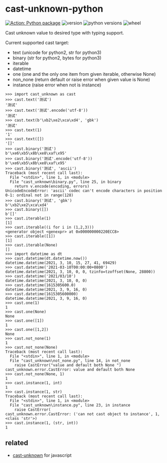 # cast-unknown-python

[![Action: Python package](https://github.com/NateScarlet/cast-unknown-python/actions/workflows/python-package.yml/badge.svg)](https://github.com/NateScarlet/cast-unknown-python/actions/workflows/python-package.yml)
![version](https://img.shields.io/pypi/v/cast-unknown)
![python versions](https://img.shields.io/pypi/pyversions/cast-unknown)
![wheel](https://img.shields.io/pypi/wheel/cast-unknown)

Cast unknown value to desired type with typing support.

Current supported cast target:

- text (unicode for python2, str for python3)
- binary (str for python2, bytes for python3)
- iterable
- datetime
- one (one and the only one item from given iterable, otherwise None)
- non_none (return default or raise error when given value is None)
- instance (raise error when not is instance)

```python-repl
>>> import cast_unknown as cast
>>> cast.text('测试')
'测试'
>>> cast.text('测试'.encode('utf-8'))
'测试'
>>> cast.text(b'\xb2\xe2\xca\xd4', 'gbk')
'测试'
>>> cast.text(1)
'1'
>>> cast.text([])
'[]'
>>> cast.binary('测试')
b'\xe6\xb5\x8b\xe8\xaf\x95'
>>> cast.binary('测试'.encode('utf-8'))
b'\xe6\xb5\x8b\xe8\xaf\x95'
>>> cast.binary('测试', 'ascii')
Traceback (most recent call last):
  File "<stdin>", line 1, in <module>
  File "cast_unknown\binary.py", line 25, in binary
    return v.encode(encoding, errors)
UnicodeEncodeError: 'ascii' codec can't encode characters in position 0-1: ordinal not in range(128)
>>> cast.binary('测试', 'gbk')
b'\xb2\xe2\xca\xd4'
>>> cast.binary([])
b'[]'
>>> cast.iterable(1)
[1]
>>> cast.iterable((i for i in (1,2,3)))
<generator object <genexpr> at 0x000000000220ECC8>
>>> cast.iterable([1])
[1]
>>> cast.iterable(None)
[]
>>> import datetime as dt
>>> cast.datetime(dt.datetime.now())
datetime.datetime(2021, 3, 10, 15, 27, 41, 69429)
>>> cast.datetime('2021-03-10T00:00:00+0800')
datetime.datetime(2021, 3, 10, 0, 0, tzinfo=tzoffset(None, 28800))
>>> cast.datetime('2021/03/10')
datetime.datetime(2021, 3, 10, 0, 0)
>>> cast.datetime(1615305600.0)
datetime.datetime(2021, 3, 9, 16, 0)
>>> cast.datetime(1615305600000)
datetime.datetime(2021, 3, 9, 16, 0)
>>> cast.one(1)
1
>>> cast.one(None)
None
>>> cast.one([1])
1
>>> cast.one([1,2])
None
>>> cast.not_none(1)
1
>>> cast.not_none(None)
Traceback (most recent call last):
  File "<stdin>", line 1, in <module>
  File "cast_unknown\not_none.py", line 14, in not_none
    raise CastError("value and default both None ")
cast_unknown.error.CastError: value and default both None
>>> cast.not_none(None, 1)
1
>>> cast.instance(1, int)
1
>>> cast.instance(1, str)
Traceback (most recent call last):
  File "<stdin>", line 1, in <module>
  File "cast_unknown\instance.py", line 23, in instance
    raise CastError(
cast_unknown.error.CastError: ('can not cast object to instance', 1, <class 'str'>)
>>> cast.instance(1, (str, int))
1
```

## related

- [cast-unknown](https://github.com/NateScarlet/cast-unknown) for javascript
